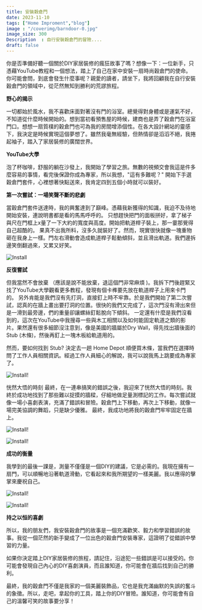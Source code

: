 ```yaml
---
title: 安裝穀倉門
date: 2023-11-10
tags: ["Home Improment","blog"]
image : "/coverimg/barndoor-0.jpg"
image_size: 300
Description  : 自行安裝穀倉門的冒險....
draft: false
---
```

你是否準備好聽一個關於DIY家居裝修的瘋狂故事了嗎？想像一下：一位新手，只憑藉YouTube教程和一個想法，踏上了自己在家中安裝一扇時尚穀倉門的使命。你可能會問，到底會發生什麼事呢？親愛的讀者，請坐下，我將回顧我在自行安裝穀倉門的領域中，從茫然無知到勝利的荒謬旅程。

**野心的揭示**

一切都始於風水，我不喜歡床面對著沒有門的浴室。總覺得對身體或是運氣不好，不知道從什麼時候開始的。想到當初看預售屋的時候，建商也是弄了穀倉門在浴室門口。想想一扇質樸的穀倉門也可為我的房間增添個性。在各大設計網站的靈感下，我決定是時候實現這個夢想了。雖然我毫無經驗，但熱情卻是滔滔不絕，我捲起袖子，踏入了家居裝修的廣闊世界。

**YouTube大學**

泡了杯咖啡，舒服的躺在沙發上，我開始了學習之旅。無數的視頻交會我這是件多麼容易的事情，看完後保證你成為專家，所以我想，"這有多難呢？" 開始下手選穀倉門套件，心裡想著快點送來，我肯定四到五個小時就可以裝好。

**第一次嘗試：一場笑聲不斷的悲劇**

當穀倉門套件送達時，我的興奮達到了巔峰。憑藉我新獲得的知識，我迫不及待地開始安裝，連說明書都是看的馬馬呼呼的。 只想趕快把門的面板拼好，拿了梯子與尺在門框上x量了一下大約的寬度與高度。開始把軌道桿子裝上，那一霎那覺得自己超酷的。 果真不出我所料，沒多久就裝好了。然而，現實很快就像一塊重物砸在我身上一樣。門左右滑動會造成軌道桿子鬆動傾斜，並且滑出軌道。我們邊拆邊笑倒翻過來，又累又好笑。

![Install](/img/barndoor-1.jpg)

**反復嘗試**

但我當然不會放棄 （應該是說不能放棄，退這個門非常麻煩 )。我拆下門後趕緊又找了YouTube大學觀看更多教程，發現有個卡榫要先放在軌道桿子上用來卡門的。 另外肯能是我們沒有先打洞，直接釘上時不牢靠。於是我們開始了第二次嘗試，認真的在牆上畫出要打洞的位置。很快的我們又完成了，這次門沒有滑出來但是一滑到最旁邊，們的重量卻讓螺絲釘鬆脫向下傾斜。 一定還有什麼是我們沒看到的，這次在YouTube中我搜尋一些與木工相關以及如何能固定軌道之類的影片。果然還有很多細節沒注意到，像是美國的牆屬於Dry Wall，得先找出牆後面的Stub (木條)，然後再釘上一塊木板給軌道用的。

然而，要如何找到 Stub? 決定去一趟 Home Depot 順便買木條，當我們在選擇時問了工作人員相關資訊。經過工作人員細心的解說，我可以說我馬上跳要成為專家了。

![Install!](/img/barndoor-2.jpg "Just an Image")

恍然大悟的時刻
最終，在一連串搞笑的錯誤之後，我迎來了恍然大悟的時刻。我終於成功地找到了那些難以捉摸的牆樑，仔細地做足量測標記的工作。每次嘗試就像一場小喜劇表演，充滿了錯誤和冒險。穀倉門上下移動，再次上下移動，就像一場完美協調的舞蹈，只是缺少優雅。
最終，我成功地將我的穀倉門牢牢固定在牆上。

![Install!](/img/barndoor-03.jpg "Just an Image")

![Install!](/img/barndoor-04.jpg "Just an Image")

**成功的衡量**

我學到的最後一課是，測量不僅僅是一個DIY的建議，它是必需的。我現在擁有一扇門，可以順暢地沿著軌道滑動，它看起來和我所期望的一樣美麗。我以應得的擊掌來慶祝自己。

![Install!](/img/barndoor-05.jpg "Just an Image")

![Install!](/img/barndoor-06.jpg "Just an Image")

**持之以恒的喜劇**

所以，我的朋友們，我安裝穀倉門的故事是一個充滿歡笑、毅力和學習錯誤的故事。我從一個茫然的新手變成了一位出色的穀倉門安裝專家，這證明了從錯誤中學習的力量。

如果你決定踏上DIY家居裝修的旅程，請記住，沿途犯一些錯誤是可以接受的。你可能會發現自己內心的DIY喜劇演員，而且誰知道，你可能會在牆后找到自己的勝利。

最終，我的穀倉門不僅是我家的一個美麗裝飾品，它也是我充滿幽默的失誤的奮斗的象徵。所以，走吧，拿起你的工具，踏上你的DIY冒險。誰知道，你可能會有自己的溫馨可笑的故事要分享！
